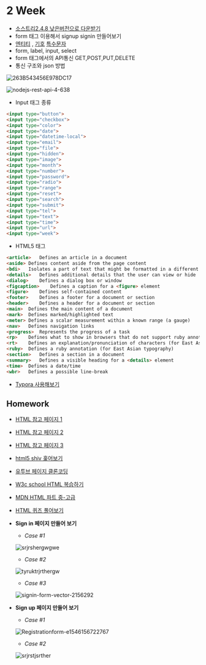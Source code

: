 # 2 Week



+ [소스트리2.4.8 낮은버전으로 다운받기 ](https://www.sourcetreeapp.com/download-archives)
+  form 태그 이용해서 signup signin 만들어보기
+ [엔티티](https://www.w3schools.com/html/html_entities.asp) , [기호](https://www.w3schools.com/html/html_symbols.asp) [특수문자](https://webdir.tistory.com/81)
+ form, label, input, select
+ form 태그에서의 API통신 GET,POST,PUT,DELETE
+ 통신 구조와 json 방법

![263B543456E978DC17](https://user-images.githubusercontent.com/33567964/72198843-9e9b8900-3476-11ea-8d89-4dd2cfa10ab5.png)



![nodejs-rest-api-4-638](https://user-images.githubusercontent.com/33567964/72198846-b6730d00-3476-11ea-8a58-44c55d68d8ee.jpg)





+ Input 태그 종류

```html
<input type="button">
<input type="checkbox">
<input type="color">
<input type="date">
<input type="datetime-local">
<input type="email">
<input type="file">
<input type="hidden">
<input type="image">
<input type="month">
<input type="number">
<input type="password">
<input type="radio">
<input type="range">
<input type="reset">
<input type="search">
<input type="submit">
<input type="tel">
<input type="text">
<input type="time">
<input type="url">
<input type="week">
```



+ HTML5 태그

```html
<article>	Defines an article in a document
<aside>	Defines content aside from the page content
<bdi>	Isolates a part of text that might be formatted in a different directiofrom other text outside it
<details>	Defines additional details that the user can view or hide
<dialog>	Defines a dialog box or window
<figcaption>	Defines a caption for a <figure> element
<figure>	Defines self-contained content
<footer>	Defines a footer for a document or section
<header>	Defines a header for a document or section
<main>	Defines the main content of a document
<mark>	Defines marked/highlighted text
<meter>	Defines a scalar measurement within a known range (a gauge)
<nav>	Defines navigation links
<progress>	Represents the progress of a task
<rp>	Defines what to show in browsers that do not support ruby annotations
<rt>	Defines an explanation/pronunciation of characters (for East Asian typography)
<ruby>	Defines a ruby annotation (for East Asian typography)
<section>	Defines a section in a document
<summary>	Defines a visible heading for a <details> element
<time>	Defines a date/time
<wbr>	Defines a possible line-break
```



+ [Typora 사용해보기](http://support.typora.io/Markdown-Reference/#block-elements)



## Homework

+ [HTML 참고 페이지 1](http://webberstudy.com/html-css/html-1/basic-knowledge/)
+ [HTML 참고 페이지 2](http://webberstudy.com/html-css/html-2/web-standard/)
+ [HTML 참고 페이지 3](http://webberstudy.com/html-css/html-3/meta-elements/)

+ [html5 shiv 훑어보기](https://webdir.tistory.com/81)
+ [유투브 페이지 클론코딩](https://www.youtube.com/?gl=KR)
+ [W3c school HTML 복습하기](https://www.w3schools.com/html/default.asp)
+ [MDN HTML 파트 중-고급](https://developer.mozilla.org/ko/docs/Web/HTML)
+ [HTML 퀴즈 풀어보기](https://www.w3schools.com/html/html_quiz.asp)



+ **Sign in 페이지 만들어 보기**

  + *Case #1*

  ![srjrshergwgwe](https://user-images.githubusercontent.com/33567964/72198807-187f4280-3476-11ea-9d99-f9f402036563.png)

  

  + *Case #2*

  ![tyruktrjrthergw](https://user-images.githubusercontent.com/33567964/72198811-259c3180-3476-11ea-86fd-077a9e96ea4b.png)

  

  + *Case #3*

  ![signin-form-vector-2156292](https://user-images.githubusercontent.com/33567964/72198814-2c2aa900-3476-11ea-9ecf-b97a455baa75.jpg)

  

+ **Sign up 페이지 만들어 보기**

  + *Case #1*

  ![Registrationform-e1546156722767](https://user-images.githubusercontent.com/33567964/72198819-3cdb1f00-3476-11ea-8e37-7c6f8f158cf6.jpg)

  + *Case #2*

  ![srjrstjsrther](https://user-images.githubusercontent.com/33567964/72198820-41073c80-3476-11ea-962c-d47f9be99a8d.png)

  